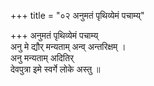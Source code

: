 +++
title = "०२ अनुमतं पृथिव्येमं पचाम्य्"

+++
अनुमतं पृथिव्येमं पचाम्य्  
अनु मे द्यौर् मन्यताम् अन्व् अन्तरिक्षम् ।  
अनु मन्यताम् अदितिर्  
देवपुत्रा इमे स्वर्गे लोके अस्तु ॥